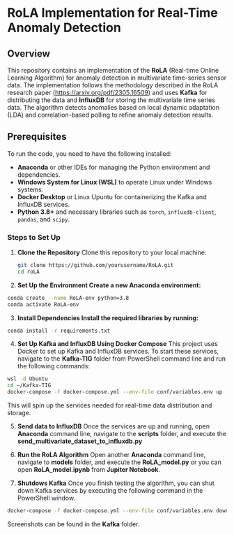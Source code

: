 # RoLA Implementation for Real-Time Anomaly Detection

## Overview
This repository contains an implementation of the **RoLA** (Real-time Online Learning Algorithm) for anomaly detection in multivariate time-series sensor data. The implementation follows the methodology described in the RoLA research paper (https://arxiv.org/pdf/2305.16509) and uses **Kafka** for distributing the data and **InfluxDB** for storing the multivariate time series data.
The algorithm detects anomalies based on local dynamic adaptation (LDA) and correlation-based polling to refine anomaly detection results.

## Prerequisites
To run the code, you need to have the following installed:

- **Anaconda** or other IDEs for managing the Python environment and dependencies.
- **Windows System for Linux (WSL)** to operate Linux under Windows systems.
- **Docker Desktop** or Linux Upuntu for containerizing the Kafka and InfluxDB services.
- **Python 3.8+** and necessary libraries such as `torch`, `influxdb-client`, `pandas`, and `scipy`.

### Steps to Set Up

1. **Clone the Repository**
   Clone this repository to your local machine:
   ```bash
   git clone https://github.com/yourusername/RoLA.git
   cd roLA
   ```

2. **Set Up the Environment Create a new Anaconda environment:**
```bash
conda create --name RoLA-env python=3.8
conda activate RoLA-env
```
3. **Install Dependencies Install the required libraries by running:**
```bash
conda install -r requirements.txt
```

4. **Set Up Kafka and InfluxDB Using Docker Compose** This project uses Docker to set up Kafka and InfluxDB services. To start these services, navigate to the **Kafka-TIG** folder from PowerShell command line and run the following commands:
```bash
wsl -d Ubuntu
cd ~/Kafka-TIG
docker-compose -f docker-compose.yml --env-file conf/variables.env up -d
```
This will spin up the services needed for real-time data distribution and storage.

5. **Send data to InfluxDB** Once the services are up and running, open **Anaconda** command line, navigate to the **scripts** folder, and execute the **send_multivariate_dataset_to_influxdb.py**
6. **Run the RoLA Algorithm** Open another **Anaconda** command line, navigate to **models** folder, and execute the **RoLA_model.py** or you can open **RoLA_model.ipynb** from **Jupiter Notebook**.

7. **Shutdows Kafka** Once you finish testing the algorithm, you can shut down Kafka services by executing the following command in the PowerShell window.
```bash
docker-compose -f docker-compose.yml --env-file conf/variables.env down
```

Screenshots can be found in the **Kafka** folder.
